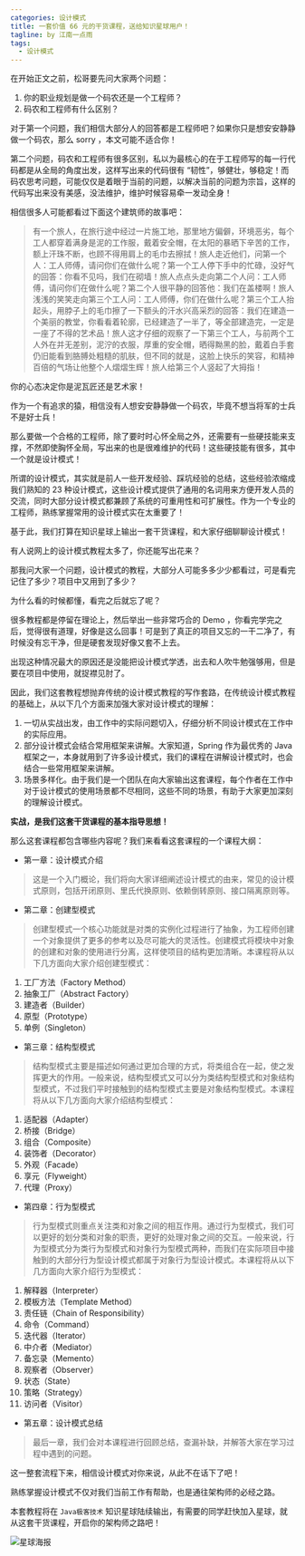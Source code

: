 ```yaml
---
categories: 设计模式
title: 一套价值 66 元的干货课程，送给知识星球用户！
tagline: by 江南一点雨
tags: 
  - 设计模式
---
```


在开始正文之前，松哥要先问大家两个问题：

1. 你的职业规划是做一个码农还是一个工程师？
2. 码农和工程师有什么区别？

<!--more-->

对于第一个问题，我们相信大部分人的回答都是工程师吧？如果你只是想安安静静做一个码农，那么 sorry ，本文可能不适合你！

第二个问题，码农和工程师有很多区别，私以为最核心的在于工程师写的每一行代码都是从全局的角度出发，这样写出来的代码很有 “韧性”，够健壮，够稳定！而码农思考问题，可能仅仅是着眼于当前的问题，以解决当前的问题为宗旨，这样的代码写出来没有美感，没法维护，维护时候容易牵一发动全身！

相信很多人可能都看过下面这个建筑师的故事吧：

>有一个旅人，在旅行途中经过一片施工地，那里地方偏僻，环境恶劣，每个工人都穿着满身是泥的工作服，戴着安全帽，在太阳的暴晒下辛苦的工作，额上汗珠不断，也顾不得用肩上的毛巾去擦拭！旅人走近他们，问第一个人：工人师傅，请问你们在做什么呢？第一个工人停下手中的忙碌，没好气的回答：你看不见吗，我们在砌墙！旅人点点头走向第二个人问：工人师傅，请问你们在做什么呢？第二个人很平静的回答他：我们在盖楼啊！旅人浅浅的笑笑走向第三个工人问：工人师傅，你们在做什么呢？第三个工人抬起头，用脖子上的毛巾擦了一下额头的汗水兴高采烈的回答：我们在建造一个美丽的教堂，你看看着轮廓，已经建造了一半了，等全部建造完，一定是一座了不得的艺术品！旅人这才仔细的观察了一下第三个工人，与前两个工人外在并无差别，泥泞的衣服，厚重的安全帽，晒得黝黑的脸，戴着白手套仍旧能看到胳膊处粗糙的肌肤，但不同的就是，这脸上快乐的笑容，和精神百倍的气场让他整个人熠熠生辉！旅人给第三个人竖起了大拇指！

你的心态决定你是泥瓦匠还是艺术家！

作为一个有追求的猿，相信没有人想安安静静做一个码农，毕竟不想当将军的士兵不是好士兵！

那么要做一个合格的工程师，除了要时时心怀全局之外，还需要有一些硬技能来支撑，不然即使胸怀全局，写出来的也是很难维护的代码！这些硬技能有很多，其中一个就是设计模式！

所谓的设计模式，其实就是前人一些开发经验、踩坑经验的总结，这些经验浓缩成我们熟知的 23 种设计模式，这些设计模式提供了通用的名词用来方便开发人员的交流，同时大部分设计模式都兼顾了系统的可重用性和可扩展性。作为一个专业的工程师，熟练掌握常用的设计模式实在太重要了！

基于此，我们打算在知识星球上输出一套干货课程，和大家仔细聊聊设计模式！

有人说网上的设计模式教程太多了，你还能写出花来？

那我问大家一个问题，设计模式的教程，大部分人可能多多少少都看过，可是看完记住了多少？项目中又用到了多少？

为什么看的时候都懂，看完之后就忘了呢？

很多教程都是停留在理论上，然后举出一些非常巧合的 Demo ，你看完学完之后，觉得很有道理，好像是这么回事！可是到了真正的项目又忘的一干二净了，有时候没有忘干净，但是硬套发现好像又套不上去。

出现这种情况最大的原因还是没能把设计模式学透，出去和人吹牛勉强够用，但是要在项目中使用，就捉襟见肘了。

因此，我们这套教程想抛弃传统的设计模式教程的写作套路，在传统设计模式教程的基础上，从以下几个方面来加强大家对设计模式的理解：

1. 一切从实战出发，由工作中的实际问题切入，仔细分析不同设计模式在工作中的实际应用。
2. 部分设计模式会结合常用框架来讲解。大家知道，Spring 作为最优秀的 Java 框架之一，本身就用到了许多设计模式，我们的课程在讲解设计模式时，也会结合一些常用框架来讲解。
3. 场景多样化。由于我们是一个团队在向大家输出这套课程，每个作者在工作中对于设计模式的使用场景都不尽相同，这些不同的场景，有助于大家更加深刻的理解设计模式。

**实战，是我们这套干货课程的基本指导思想！**

那么这套课程都包含哪些内容呢？我们来看看这套课程的一个课程大纲：

- 第一章：设计模式介绍

> 这是一个入门概论，我们将向大家详细阐述设计模式的由来，常见的设计模式原则，包括开闭原则、里氏代换原则、依赖倒转原则、接口隔离原则等。

- 第二章：创建型模式

> 创建型模式一个核心功能就是对类的实例化过程进行了抽象，为工程师创建一个对象提供了更多的参考以及尽可能大的灵活性。创建模式将模块中对象的创建和对象的使用进行分离，这样使项目的结构更加清晰。本课程将从以下几方面向大家介绍创建型模式：

1. 工厂方法（Factory Method）	
1. 抽象工厂（Abstract Factory）	
1. 建造者（Builder）	
1. 原型（Prototype）	
1. 单例（Singleton）	

- 第三章：结构型模式

> 结构型模式主要是描述如何通过更加合理的方式，将类组合在一起，使之发挥更大的作用。一般来说，结构型模式又可以分为类结构型模式和对象结构型模式，不过我们平时接触到的结构型模式主要是对象结构型模式。本课程将从以下几方面向大家介绍结构型模式：

1. 适配器（Adapter）	
1. 桥接（Bridge）	
1. 组合（Composite）	
1. 装饰者（Decorator）	
1. 外观（Facade）	
1. 享元（Flyweight）	
1. 代理（Proxy）	

- 第四章：行为型模式

> 行为型模式则重点关注类和对象之间的相互作用。通过行为型模式，我们可以更好的划分类和对象的职责，更好的处理对象之间的交互。一般来说，行为型模式分为类行为型模式和对象行为型模式两种，而我们在实际项目中接触到的大部分行为型设计模式都属于对象行为型设计模式。本课程将从以下几方面向大家介绍行为型模式：

1. 解释器（Interpreter）	
1. 模板方法（Template Method）	
1. 责任链（Chain of Responsibility）	
1. 命令（Command）	
1. 迭代器（Iterator）	
1. 中介者（Mediator）	
1. 备忘录（Memento）	
1. 观察者（Observer）	
1. 状态（State）	
1. 策略（Strategy）	
1. 访问者（Visitor）

- 第五章：设计模式总结

> 最后一章，我们会对本课程进行回顾总结，查漏补缺，并解答大家在学习过程中遇到的问题。

这一整套流程下来，相信设计模式对你来说，从此不在话下了吧！

熟练掌握设计模式不仅对我们当前工作有帮助，也是通往架构师的必经之路。

本套教程将在 `Java极客技术` 知识星球陆续输出，有需要的同学赶快加入星球，就从这套干货课程，开启你的架构师之路吧！

![星球海报](http://www.justdojava.com/assets/images/2019/java/image_javaboy/xingqiu.jpg)
